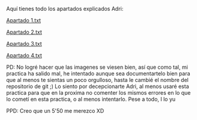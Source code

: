 Aquí tienes todo los apartados explicados Adri:

[Apartado 1.txt](https://github.com/user-attachments/files/22959295/Apartado.1.txt)

[Apartado 2.txt](https://github.com/user-attachments/files/22959297/Apartado.2.txt)

[Apartado 3.txt](https://github.com/user-attachments/files/22959298/Apartado.3.txt)

[Apartado 4.txt](https://github.com/user-attachments/files/22959299/Apartado.4.txt)








PD: No logré hacer que las imagenes se viesen bien, así que como tal, mi practica ha salido mal, he intentado aunque sea documentartelo bien para que al menos te sientas un poco orgulloso, hasta le cambié el nombre del repositorio de git ;) Lo siento por decepcionarte Adri, al menos usaré esta practica para que en la proxima no comenter los mismos errores en lo que lo cometí en esta practica, o al menos intentarlo. Pese a todo, I lo yu

PPD: Creo que un 5'50 me merezco XD


